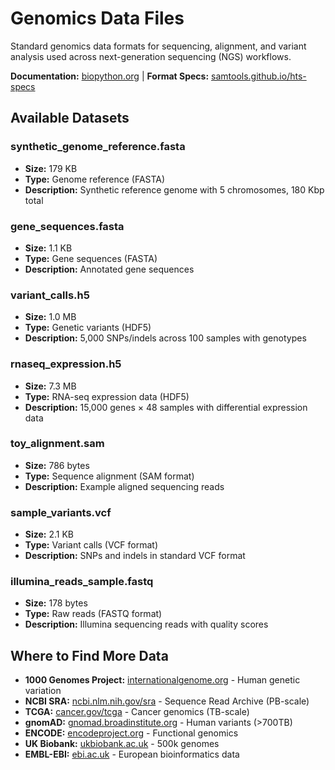 # Genomics Data Files

Standard genomics data formats for sequencing, alignment, and variant analysis used across next-generation sequencing (NGS) workflows.

**Documentation:** [biopython.org](http://biopython.org/) | **Format Specs:** [samtools.github.io/hts-specs](https://samtools.github.io/hts-specs/)

## Available Datasets

### synthetic_genome_reference.fasta
- **Size:** 179 KB
- **Type:** Genome reference (FASTA)
- **Description:** Synthetic reference genome with 5 chromosomes, 180 Kbp total

### gene_sequences.fasta
- **Size:** 1.1 KB
- **Type:** Gene sequences (FASTA)
- **Description:** Annotated gene sequences

### variant_calls.h5
- **Size:** 1.0 MB
- **Type:** Genetic variants (HDF5)
- **Description:** 5,000 SNPs/indels across 100 samples with genotypes

### rnaseq_expression.h5
- **Size:** 7.3 MB
- **Type:** RNA-seq expression data (HDF5)
- **Description:** 15,000 genes × 48 samples with differential expression data

### toy_alignment.sam
- **Size:** 786 bytes
- **Type:** Sequence alignment (SAM format)
- **Description:** Example aligned sequencing reads

### sample_variants.vcf
- **Size:** 2.1 KB
- **Type:** Variant calls (VCF format)
- **Description:** SNPs and indels in standard VCF format

### illumina_reads_sample.fastq
- **Size:** 178 bytes
- **Type:** Raw reads (FASTQ format)
- **Description:** Illumina sequencing reads with quality scores

## Where to Find More Data

- **1000 Genomes Project:** [internationalgenome.org](http://www.internationalgenome.org/) - Human genetic variation
- **NCBI SRA:** [ncbi.nlm.nih.gov/sra](https://www.ncbi.nlm.nih.gov/sra) - Sequence Read Archive (PB-scale)
- **TCGA:** [cancer.gov/tcga](https://www.cancer.gov/tcga) - Cancer genomics (TB-scale)
- **gnomAD:** [gnomad.broadinstitute.org](https://gnomad.broadinstitute.org/) - Human variants (>700TB)
- **ENCODE:** [encodeproject.org](https://www.encodeproject.org/) - Functional genomics
- **UK Biobank:** [ukbiobank.ac.uk](https://www.ukbiobank.ac.uk/) - 500k genomes
- **EMBL-EBI:** [ebi.ac.uk](https://www.ebi.ac.uk/) - European bioinformatics data
